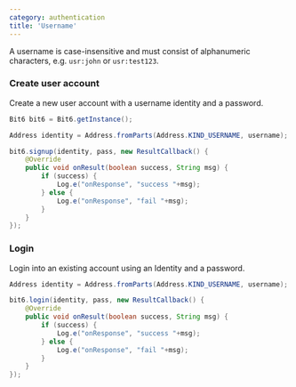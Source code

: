 ```yaml
---
category: authentication
title: 'Username'
---
```


A username is case-insensitive and must consist of alphanumeric characters, e.g. `usr:john` or  `usr:test123`.

### Create user account

Create a new user account with a username identity and a password.

```java
Bit6 bit6 = Bit6.getInstance();

Address identity = Address.fromParts(Address.KIND_USERNAME, username);

bit6.signup(identity, pass, new ResultCallback() {
	@Override
	public void onResult(boolean success, String msg) {
		if (success) {
			Log.e("onResponse", "success "+msg);
		} else {
			Log.e("onResponse", "fail "+msg);
		}
	}
});
```

### Login

Login into an existing account using an Identity and a password.

```java
Address identity = Address.fromParts(Address.KIND_USERNAME, username);

bit6.login(identity, pass, new ResultCallback() {
	@Override
	public void onResult(boolean success, String msg) {
		if (success) {
			Log.e("onResponse", "success "+msg);
		} else {
			Log.e("onResponse", "fail "+msg);
		}
	}
});
```
